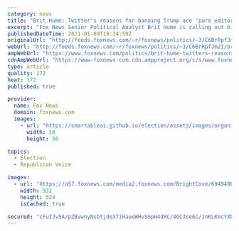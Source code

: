 ```yaml
---
category: news
title: "Brit Hume: Twitter's reasons for banning Trump are 'pure editorial judgments'"
excerpt: "Fox News Senior Political Analyst Brit Hume is calling out big social media companies for making the decision to ban President Trump's accounts based on what he says are \"pure editorial judgments.\" "
publishedDateTime: 2021-01-09T18:34:59Z
originalUrl: "http://feeds.foxnews.com/~r/foxnews/politics/~3/C6BrRpfJm2I/brit-hume-twitters-reasons-for-banning-trump-are-pure-editorial-judgments"
webUrl: "http://feeds.foxnews.com/~r/foxnews/politics/~3/C6BrRpfJm2I/brit-hume-twitters-reasons-for-banning-trump-are-pure-editorial-judgments"
ampWebUrl: "https://www.foxnews.com/politics/brit-hume-twitters-reasons-for-banning-trump-are-pure-editorial-judgments.amp"
cdnAmpWebUrl: "https://www-foxnews-com.cdn.ampproject.org/c/s/www.foxnews.com/politics/brit-hume-twitters-reasons-for-banning-trump-are-pure-editorial-judgments.amp"
type: article
quality: 172
heat: 172
published: true

provider:
  name: Fox News
  domain: foxnews.com
  images:
    - url: "https://smartableai.github.io/election/assets/images/organizations/foxnews.com-50x50.jpg"
      width: 50
      height: 50

topics:
  - Election
  - Republican Voice

images:
  - url: "https://a57.foxnews.com/media2.foxnews.com/BrightCove/694940094001/2019/05/21/931/524/694940094001_6039386401001_6039384532001-vs.jpg?ve=1&tl=1"
    width: 931
    height: 524
    isCached: true

secured: "cFuIJv5A/pZBvwnyNsbtjdeX7iHaoeWHvSmpH4dXC/4OC3se6C/1nKLKmcYXhS0/A+7Fw30vrsqdA/qB+Sw/eYsNu4wE4oUHHTRXaC0iU3BePq0DjWYuyIydhvxV4E4qKKC+O5zNpZBpeH/3KuhY49LVhQ5aVJVtGE/0DNsKz97bfmsxAd7Z6kkqj8o7OIExmByeDe7RY13ZkUNsmH8QzPXSVyPC+hfLcT/N8cVq0XQS7fxb+ifNizsTbk5XFooRB/bYFuW2Z6E1E5ppWc0G1ryxt7YEAqIhzfsYq7WIbIXKJWIQjpoccckkQ3evbibdiZkRTFBt8WMDL0s+EJ2YhcHLIFgVyasdsVG8Mmg+sNU=;CtB8iNi9RcJOAyxeJXduog=="
---
```


